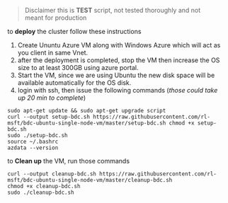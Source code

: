 
> Disclaimer this is **TEST** script, not tested thoroughly  and not  
> meant for production  
  
  to **deploy** the cluster follow these instructions    
  
 1. Create Ununtu Azure VM along with Windows Azure which will act as   
    you client in same Vnet.  
 2. after the deployment is completed, stop  the VM then increase the OS  
    size to at least 300GB using azure  portal.  
 3. Start the VM, since we are using Ubuntu the new disk space  will be  
    available automatically for the OS disk.  
 4. login with ssh, then issue the following commands (*those could take  
    up 20 min to  complete*)  
   
    
 ```shell script
 sudo apt-get update && sudo apt-get upgrade script 
 curl --output setup-bdc.sh https://raw.githubusercontent.com/rl-msft/bdc-ubuntu-single-node-vm/master/setup-bdc.sh chmod +x setup-bdc.sh 
 sudo ./setup-bdc.sh 
 source ~/.bashrc 
 azdata --version
```
 
 to **Clean up** the VM, run those commands    
    
 ```shell script
curl --output cleanup-bdc.sh https://raw.githubusercontent.com/rl-msft/bdc-ubuntu-single-node-vm/master/cleanup-bdc.sh
chmod +x cleanup-bdc.sh
sudo ./cleanup-bdc.sh
````
